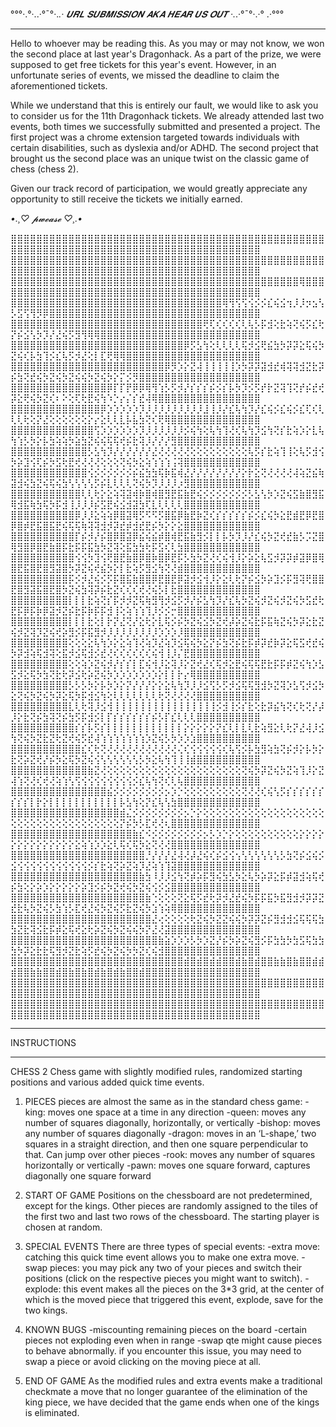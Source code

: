 # 
°°°·.°·..·°¯°·._.· 𝑼𝑹𝑳 𝑺𝑼𝑩𝑴𝑰𝑺𝑺𝑰𝑶𝑵 𝑨𝑲𝑨 𝑯𝑬𝑨𝑹 𝑼𝑺 𝑶𝑼𝑻 ·._.·°¯°·.·° .·°°°
______________________________________________________________________________
Hello to whoever may be reading this. As you may or may not know, we won the second place at last year's Dragonhack. As a part of the prize, we were supposed to get free tickets for this year's event. However, in an unfortunate series of events, we missed the deadline to claim the aforementioned tickets.

While we understand that this is entirely our fault, we would like to ask you to consider us for the 11th Dragonhack tickets. 
We already attended last two events, both times we successfully submitted and presented a project. The first project was a chrome extension targeted towards individuals with certain disabilities, such as dyslexia and/or ADHD. The second project that brought us the second place was an unique twist on the classic game of chess (chess 2).

Given our track record of participation, we would greatly appreciate any opportunity to still receive the tickets we initially earned.





*•.¸♡ 𝓹𝔀𝓮𝓪𝓼𝓮 ♡¸.•*

⣿⣿⣿⣿⣿⣿⣿⣿⣿⣿⣿⣿⣿⣿⣿⣿⣿⣿⣿⣿⣿⣿⣿⣿⣿⣿⣿⣿⣿⣿⣿⣿⣿⣿⣿⣿⣿⣿⣿⣿⣿⣿⣿⣿⣿⣿⣿⣿⣿⣿⣿⣿⣿⣿⣿⣿⣿⣿⣿⣿⣿⣿⣿⣿⣿⣿⣿⣿⣿⣿⣿⣿⣿⣿⣿⣿⣿⣿⣿⣿⣿⣿⣿⣿⣿⣿⣿⣿
⣿⣿⣿⣿⣿⣿⣿⣿⣿⣿⣿⣿⣿⣿⣿⣿⣿⣿⣿⣿⣿⣿⣿⣿⣿⣿⣿⣿⣿⣿⣿⣿⣿⣿⣿⣿⣿⣿⣿⣿⣿⣿⣿⣿⣿⣿⣿⣿⣿⣿⣿⣿⣿⣿⣿⣿⣿⣿⣿⣿⣿⣿⣿⣿⣿⣿⣿⣿⣿⣿⣿⣿⣿⣿⣿⣿⣿⣿⣿⣿⣿⣿⣿⣿⣿⣿⣿⣿
⣿⣿⣿⣿⣿⣿⣿⣿⣿⣿⣿⣿⣿⣿⣿⣿⣿⣿⣿⣿⣿⣿⣿⣿⣿⣿⣿⣿⣿⣿⣿⣿⣿⣿⣿⣿⣿⣿⣿⣿⣿⣿⣿⣿⣿⢿⣿⣿⣿⣿⣿⣿⣿⣿⣿⣿⣿⣿⣿⣿⣿⣿⣿⣿⣿⣿⣿⣿⣿⣿⣿⣿⣿⣿⣿⣿⣿⣿⣿⣿⣿⣿⣿⣿⣿⣿⣿⣿
⣿⣿⣿⣿⣿⣿⣿⣿⣿⣿⣿⣿⣿⣿⣿⣿⣿⣿⣿⣿⣿⣿⣿⣿⣿⣿⣿⣿⣿⣿⣿⣿⣿⢿⢻⢫⢫⢪⡪⡪⣎⢮⣪⢲⡸⡸⡲⣢⢣⡣⣫⢫⢻⡻⡿⣿⣿⣿⣿⣿⣿⣿⣿⣿⣿⣿⣿⣿⣿⣿⣿⣿⣿⣿⣿⣿⣿⣿⣿⣿⣿⣿⣿⣿⣿⣿⣿⣿
⣿⣿⣿⣿⣿⣿⣿⣿⣿⣿⣿⣿⣿⣿⣿⣿⣿⣿⣿⣿⣿⣿⣿⣿⣿⣿⣿⣿⣿⣿⢟⢏⢎⢎⢎⢎⢇⢧⡣⡯⣺⢕⣗⢵⢝⢮⡫⣎⢗⡝⡮⣪⢣⡳⡹⡜⣜⢮⡫⣻⢻⢿⢿⣿⣿⣿⣿⣿⣿⣿⣿⣿⣿⣿⣿⣿⣿⣿⣿⣿⣿⣿⣿⣿⣿⣿⣿⣿
⣿⣿⣿⣿⣿⣿⣿⣿⣿⣿⣿⣿⣿⣿⣿⣿⣿⣿⣿⣿⣿⣿⣿⣿⣿⣿⣿⡿⡫⣣⢳⢕⢇⢇⢇⢇⢯⡺⣪⢟⣮⣳⡳⡽⡽⣕⢯⢮⡳⣝⢮⢎⡧⣳⢹⡪⣎⢧⡫⡺⣜⢕⡇⣏⢟⢿⢿⣿⣿⣿⣿⣿⣿⣿⣿⣿⣿⣿⣿⣿⣿⣿⣿⣿⣿⣿⣿⣿
⣿⣿⣿⣿⣿⣿⣿⣿⣿⣿⣿⣿⣿⣿⣿⣿⣿⣿⣿⣿⣿⣿⣿⣿⡿⡻⡱⡕⣝⢼⢸⢸⢸⢸⢸⡱⡳⡽⡽⣽⣺⣞⢾⢽⢽⣺⣝⣗⡽⡮⣳⢝⣞⢮⡳⣝⢮⡳⣝⢮⢮⡳⣝⢮⡳⡕⡍⡪⡻⣿⣿⣿⣿⣿⣿⣿⣿⣿⣿⣿⣿⣿⣿⣿⣿⣿⣿⣿
⣿⣿⣿⣿⣿⣿⣿⣿⣿⣿⣿⣿⣿⣿⣿⡿⡏⡏⡟⡿⡿⢿⢻⢱⡣⡫⡺⡜⡎⡎⡎⡮⡪⡎⡧⡳⡹⡪⡫⡞⡗⣝⢽⢹⢝⡞⡮⣞⢞⡽⣕⢟⢮⡳⣝⢎⠆⠕⢕⢏⢗⣟⢮⢳⠱⡑⡔⡌⡎⣞⢼⢿⣿⣿⣿⣿⣿⣿⣿⣿⣿⣿⣿⣿⣿⣿⣿⣿
⣿⣿⣿⣿⣿⣿⣿⣿⣿⣿⣿⣿⣿⣿⡿⡱⡱⡱⡱⡱⡹⡸⡸⡸⡸⡸⡸⡸⡸⡸⣸⢸⡸⡜⣎⢧⢳⡹⡜⣎⢮⡪⣎⢮⡪⣎⢏⢎⢇⢇⢇⢗⢕⡝⣜⢕⢕⢕⢕⢕⢕⡕⡔⣕⢇⢇⣇⡧⣧⣳⢝⢎⢟⢿⣿⣿⣿⣿⣿⣿⣿⣿⣿⣿⣿⣿⣿⣿
⣿⣿⣿⣿⣿⣿⣿⣿⣿⣿⣿⣿⣿⢫⡱⡱⡱⡱⡱⡱⡹⡸⡸⡸⡸⡸⡸⡪⢮⢳⢕⢧⢳⢹⢜⢎⢧⢳⡹⣪⢳⢝⡎⣗⢵⡱⡕⣇⢧⢳⢱⡣⡳⡕⡧⣳⢵⢵⡳⣵⣳⣝⢮⢮⢯⢯⢞⡮⣗⢽⡸⡜⡜⡜⣻⣿⣿⣿⣿⣿⣿⣿⣿⣿⣿⣿⣿⣿
⣿⣿⣿⣿⣿⣿⣿⣿⣿⣿⣿⣿⡣⣣⢳⡹⡜⡜⡜⡜⡜⡜⣜⢜⢜⢜⢜⢜⢕⢕⢕⢕⢕⢕⢕⢕⢕⢧⡫⡎⣗⢵⢹⢸⢕⢧⡫⣺⢪⡳⡵⣹⢪⢏⡮⡳⣫⢗⣟⢞⢜⢜⢜⢕⢕⢕⢝⢮⡳⣕⢵⢱⢱⢱⢨⢽⣿⣿⣿⣿⣿⣿⣿⣿⣿⣿⣿⣿
⣿⣿⣿⣿⣿⣿⣿⣿⣿⣿⣿⣿⢪⡪⡪⡪⡪⡪⡪⡮⣮⣳⣳⢯⡷⣯⢾⣜⡜⡜⡜⡜⡜⡜⡜⡜⡕⡗⣕⢝⢜⢜⢜⢜⢼⢵⣝⣮⢷⣽⣺⢮⣳⣝⢮⢯⢮⣳⢣⢣⢣⢣⡫⡮⣇⢇⢇⢇⢝⢮⡳⡹⡸⡸⡸⡰⣻⣿⣿⣿⣿⣿⣿⣿⣿⣿⣿⣿
⣿⣿⣿⣿⣿⣿⣿⣿⣿⣿⣿⢇⢇⢗⡕⣕⢵⢽⣽⢾⡷⣿⢾⣿⣻⣟⣯⣷⣟⢮⡪⡪⡪⡪⡪⡪⡪⡣⣣⢣⡳⡱⣝⢮⣫⣷⣿⣻⣯⢿⣺⣯⢷⣳⢯⡳⡯⣺⢸⡸⡸⡸⡮⣫⣟⢮⣪⣺⣽⣳⢏⣇⢇⢇⢇⢇⣿⣿⣿⣿⣿⣿⣿⣿⣿⣿⣿⣿
⣿⣿⣿⣿⣿⣿⣿⣿⣿⣿⡿⡸⡸⣕⢵⢵⡿⣿⣽⢿⡫⠫⠫⡫⣿⣯⡿⣷⣟⡷⣝⢎⡎⡎⡎⡎⡎⡮⡪⣎⢮⡳⣕⣟⣾⣟⡿⣟⣿⡿⣿⡾⣟⣯⣿⣯⣟⢮⢯⢯⢷⢽⢽⣺⡺⡽⣞⡾⣺⣞⣟⡮⡳⡕⡕⣕⣿⣿⣿⣿⣿⣿⣿⣿⣿⣿⣿⣿
⣿⣿⣿⣿⣿⣿⣿⣿⣿⣿⡏⡮⡺⡜⡮⣿⡿⣿⣽⡿⣮⢮⣮⡾⣿⢾⣟⣯⣷⣻⡪⡇⡇⡧⡳⡹⡸⡜⣎⢮⡳⣝⢞⣞⣷⡣⡩⣝⣿⢿⣻⣿⡿⣿⣟⣷⣿⡯⣗⡯⡯⣯⣳⡳⣝⢽⢕⣯⣳⣳⢗⡯⣫⢎⢇⣳⣿⣿⣿⣿⣿⣿⣿⣿⣿⣿⣿⣿
⣿⣿⣿⣿⣿⣿⣿⣿⣿⣿⢪⢪⡳⣹⢪⢟⣿⣟⣷⣿⡿⣿⡷⣿⡿⣟⡯⡣⣳⡳⣝⢜⢎⢮⢺⡸⡕⡵⣕⢧⣫⡺⡽⡽⡾⣽⡿⣿⢿⣿⣟⣯⣿⣟⣿⣻⣽⣿⡳⡽⣝⢮⢞⣮⡳⡕⡇⣗⢵⡫⣻⣪⢳⢝⢜⣾⣿⣿⣿⣿⣿⣿⣿⣿⣿⣿⣿⣿
⣿⣿⣿⣿⣿⣿⣿⣿⣿⡯⡪⡺⣜⢮⡪⡫⡯⣿⣯⣷⣿⣿⡿⣟⣿⣟⡿⣽⡺⣪⢺⡸⡕⣕⢇⢗⡝⡮⣪⡳⡵⣹⡪⡯⣻⢽⢟⣿⣿⣟⣿⣻⣽⣯⣿⣟⣿⡳⣝⢮⣳⢽⡽⡮⣗⣝⢎⢎⢎⢞⢜⢮⡣⡇⣗⣿⣿⣿⣿⣿⣿⣿⣿⣿⣿⣿⣿⣿
⣿⣿⣿⣿⣿⣿⣿⣿⣿⡇⡇⡇⣗⢵⢝⡎⡯⡺⡺⣝⢯⢷⣻⢻⡺⣪⡫⡺⡜⡮⣣⢳⡹⡜⣎⢧⡳⣝⢮⡺⣝⢮⡺⣝⢮⡳⣫⣞⢗⣟⡯⡿⡯⡷⡿⣽⡺⣝⡮⣗⡯⡷⡯⡯⣺⢸⢕⢵⢱⢱⢹⡸⡪⡪⡒⣿⣿⣿⣿⣿⣿⣿⣿⣿⣿⣿⣿⣿
⣿⣿⣿⣿⣿⣿⣿⣿⣿⡇⡇⡇⣗⢕⡇⡗⡝⣜⢝⡜⣕⢗⡕⣇⢯⡪⡮⡳⣝⢮⣪⡳⣝⢞⡼⡵⣝⢮⣗⡯⣯⢷⣝⢮⡳⡽⣕⣗⣝⢮⡺⣝⢽⡹⣝⢮⢞⡵⣻⡪⡯⣯⣻⡺⡸⡸⡸⡸⡸⡸⡸⡸⡱⡱⡱⡸⣿⣿⣿⣿⣿⣿⣿⣿⣿⣿⣿⣿
⣿⣿⣿⣿⣿⣿⣿⣿⣿⢕⢕⢕⣕⢧⢳⡱⡕⣕⢵⢹⢜⢵⡹⣜⢵⡹⣪⢯⢮⡳⣕⡝⡮⣳⢝⡮⣗⡯⡾⡽⣞⡷⡽⣕⢯⣫⢞⣞⢮⡳⡽⣺⢵⢯⣺⢽⢕⣯⡺⣪⢯⣺⡪⣞⢜⢎⢎⢎⢎⢎⢎⢮⢺⢸⡸⡌⣟⣿⣿⣿⣿⣿⣿⣿⣿⣿⣿⣿
⣿⣿⣿⣿⣿⣿⣿⣿⣿⢕⢕⢵⡱⣝⢮⡺⡜⡎⡎⡇⣏⢮⢺⡸⣕⢽⡸⡕⣝⢞⣜⢎⢯⡺⣕⣟⢮⢯⢯⣟⣗⡯⡯⡾⣝⢮⢳⡱⣣⣫⡺⣕⢯⡳⣳⢝⣗⢗⡽⣪⢗⡵⣝⢮⡳⡱⡱⡱⡱⡱⡱⡱⡕⡇⡇⡗⡔⢿⣿⣿⣿⣿⣿⣿⣿⣿⣿⣿
⣿⣿⣿⣿⣿⣿⣿⣿⣿⡣⡣⡣⡳⡕⡧⡳⡱⡕⡝⡜⡜⡜⡕⡕⣕⢧⢳⡹⡸⡸⣪⢫⡣⡫⡺⣪⢯⢯⣻⣺⡳⣝⢽⡱⣣⢫⡺⣪⡳⣕⢝⢮⡳⣝⢮⡳⡽⣕⢯⡳⡯⣺⣪⢳⢕⢇⢇⢇⢇⢇⢇⢇⢗⢝⢜⢜⢜⢜⣿⣿⣿⣿⣿⣿⣿⣿⣿⣿
⣿⣿⣿⣿⣿⣿⣿⣿⣿⣇⢇⢗⢽⡸⣪⢺⢸⢸⢸⢸⢸⢸⢸⢸⢸⢸⢸⢸⢸⢸⢸⢸⡪⣺⢸⡪⡎⣗⢕⣗⡽⣮⢳⢝⢎⢗⢝⡜⡼⡸⡕⣗⢝⡮⣳⢽⢝⡮⣳⡫⡯⣺⡪⡇⡏⡎⡎⡎⡎⡎⡎⡮⡣⡏⣎⢇⢇⢇⣿⣿⣿⣿⣿⣿⣿⣿⣿⣿
⣿⣿⣿⣿⣿⣿⣿⣿⣿⣿⡎⡎⡧⡫⡎⡇⡇⡇⡇⡇⡇⡇⡇⡇⡇⡇⡇⡕⡕⡕⡕⡕⡝⣎⢇⡇⣇⢇⣗⢵⣻⣕⢇⢗⡝⣜⢼⡸⣪⢳⢝⢮⡳⣝⣗⣝⢗⣝⢞⢮⡫⣞⢼⢱⢱⢱⢱⢱⢱⢱⡱⣝⢮⡣⡳⡱⡱⣱⣿⣿⣿⣿⣿⣿⣿⣿⣿⣿
⣿⣿⣿⣿⣿⣿⣿⣿⣿⣿⣿⣎⢎⢗⢝⢜⢜⢜⢜⢜⢜⢜⢜⢜⢜⢜⢌⢎⢪⢪⢪⢪⢪⢎⢧⢫⡪⡧⣳⣻⢵⣳⢝⡮⡺⡕⡧⡳⡕⣗⢝⡵⣝⢞⡜⡮⡳⣕⢯⡳⣝⢮⢪⢣⢣⢣⢣⢣⢣⡣⡳⣕⢧⢳⢹⢸⢸⣾⣿⣿⣿⣿⣿⣿⣿⣿⣿⣿
⣿⣿⣿⣿⣿⣿⣿⣿⣿⣿⣿⣿⣷⣝⢜⢕⢕⢕⢕⢕⢕⢕⢕⢕⢕⢕⢕⢕⢕⢕⢕⢕⢕⢕⢕⢕⢝⢮⡳⡽⣝⢮⡳⣝⢵⢹⡸⡕⣝⢼⢱⢝⢜⢎⢞⢜⢵⢱⢣⢫⢪⢪⢪⢪⢪⢪⢪⢪⡪⣎⢧⢳⢝⢎⢇⢧⣿⣿⣿⣿⣿⣿⣿⣿⣿⣿⣿⣿
⣿⣿⣿⣿⣿⣿⣿⣿⣿⣿⣿⣿⣿⣿⣿⣮⡪⡪⡪⡪⡪⡪⡪⡪⡢⡱⡑⢕⢕⢕⢕⢕⢕⢕⢕⢕⢝⢜⢜⢎⢮⢣⡫⡎⡎⡎⡎⡎⡎⡎⡎⡎⡇⡗⡕⡇⡇⡇⡇⡇⡇⡇⡇⡇⡇⡇⡧⣣⢳⢕⡝⣎⢧⢣⣳⣿⣿⣿⣿⣿⣿⣿⣿⣿⣿⣿⣿⣿
⣿⣿⣿⣿⣿⣿⣿⣿⣿⣿⣿⣿⣿⣿⣿⣿⣿⣾⣌⡪⡪⡪⡪⡪⡪⡪⡪⡢⡑⡕⢕⢕⢕⢕⢕⢕⢕⢕⢕⢕⢕⢕⢕⢕⢕⢕⢕⢕⢕⢕⢕⢕⢕⢕⢕⢕⢕⢕⢕⢕⢕⢕⢕⢕⢕⢕⡝⡮⡳⡣⣏⢞⢜⢆⣿⣿⣿⣿⣿⣿⣿⣿⣿⣿⣿⣿⣿⣿
⣿⣿⣿⣿⣿⣿⣿⣿⣿⣿⣿⣿⣿⣿⣿⣿⣿⣿⣿⣷⣎⠪⡪⡪⡪⡪⡪⡪⡪⡪⡢⡣⡱⡑⡕⢕⢕⢕⢕⢕⢕⢕⢕⢕⢕⡕⡕⡕⡕⡕⡕⡕⡕⡕⡕⡕⡕⡕⡕⣕⢵⢱⡱⡱⣕⢇⢯⢎⢯⡳⣕⢝⢜⢜⣿⣿⣿⣿⣿⣿⣿⣿⣿⣿⣿⣿⣿⣿
⣿⣿⣿⣿⣿⣿⣿⣿⣿⣿⣿⣿⣿⣿⣿⣿⣿⣿⣿⣿⣿⡘⡜⡜⡜⣜⢼⢜⡼⣜⢮⢎⡮⣪⢪⢢⢣⢣⢣⢣⢣⢣⡣⣳⢝⡮⣪⢮⡪⣪⢪⢪⢪⢪⢪⢪⢪⢪⢪⢪⢪⡪⡎⣗⢵⢝⡵⣝⢵⡹⣜⢵⢱⢹⣽⣿⣿⣿⣿⣿⣿⣿⣿⣿⣿⣿⣿⣿
⣿⣿⣿⣿⣿⣿⣿⣿⣿⣿⣿⣿⣿⣿⣿⣿⣿⣿⣿⣿⣷⣳⠸⡸⡸⣪⢳⢝⡾⡵⡯⣻⢮⣳⣣⡳⣕⢧⡳⡵⡽⣕⡯⡾⣽⣺⢵⢯⢞⡮⣳⢕⡕⡵⡱⡕⡕⡕⡕⡕⡵⣹⡪⡮⡳⣝⢞⢮⡳⣝⢮⢪⡪⣪⣿⣿⣿⣿⣿⣿⣿⣿⣿⣿⣿⣿⣿⣿
⣿⣿⣿⣿⣿⣿⣿⣿⣿⣿⣿⣿⣿⣿⣿⣿⣿⣿⣿⣿⣿⣷⢑⢕⢕⢕⢝⣕⢯⡫⣞⢗⡽⡺⣜⣞⢮⡳⡯⡯⣯⡳⣯⣻⣺⡺⡽⡽⣝⣞⣗⢧⡳⣝⢮⡣⣳⢱⡣⣏⢞⣜⢮⡳⣝⢮⡫⣗⣝⢮⡳⣱⢱⢵⢿⣿⣿⣿⣿⣿⣿⣿⣿⣿⣿⣿⣿⣿
⣿⣿⣿⣿⣿⣿⣿⣿⣿⣿⣿⣿⣿⣿⣿⣿⣿⣿⣿⣿⣿⣿⣜⢔⢕⢕⢕⢕⢗⣝⢮⡳⣝⣝⢮⢮⡳⡽⡽⣝⡮⣻⣺⣺⣪⢯⢯⢯⣳⣳⣝⣗⢽⣪⣗⡯⡾⣕⢯⢞⣕⢗⡵⣝⢮⡳⣝⢮⢮⡳⡝⣜⢜⣽⣿⣿⣿⣿⣿⣿⣿⣿⣿⣿⣿⣿⣿⣿
⣿⣿⣿⣿⣿⣿⣿⣿⣿⣿⣿⣿⣿⣿⣿⣿⣿⣿⣿⣿⣿⣿⣿⣷⣵⡱⡱⡱⡣⡳⡱⣝⡜⡮⡳⡵⣝⢮⣻⡪⡯⣳⣳⡳⣳⣫⢯⣳⣳⣳⡳⡽⣕⣗⣗⢯⣻⡺⣝⣗⢵⡫⣞⢮⡳⣝⢮⡳⡳⣝⢎⢮⣺⣿⣿⣿⣿⣿⣿⣿⣿⣿⣿⣿⣿⣿⣿⣿
⣿⣿⣿⣿⣿⣿⣿⣿⣿⣿⣿⣿⣿⣿⣿⣿⣿⣿⣿⣿⣿⣿⣿⣿⣿⣿⣿⣾⣿⣾⣿⣾⣾⣿⣿⣾⣷⣿⣾⣿⣿⣷⣷⣿⣷⣿⣿⣾⣾⣾⣿⣿⣷⣷⣿⣿⣾⣿⣷⣿⣷⣿⣾⣷⣿⣾⣷⣿⣿⣾⣿⣿⣿⣿⣿⣿⣿⣿⣿⣿⣿⣿⣿⣿⣿⣿⣿⣿
⣿⣿⣿⣿⣿⣿⣿⣿⣿⣿⣿⣿⣿⣿⣿⣿⣿⣿⣿⣿⣿⣿⣿⣿⣿⣿⣿⣿⣿⣿⣿⣿⣿⣿⣿⣿⣿⣿⣿⣿⣿⣿⣿⣿⣿⣿⣿⣿⣿⣿⣿⣿⣿⣿⣿⣿⣿⣿⣿⣿⣿⣿⣿⣿⣿⣿⣿⣿⣿⣿⣿⣿⣿⣿⣿⣿⣿⣿⣿⣿⣿⣿⣿⣿⣿⣿⣿⣿
⣿⣿⣿⣿⣿⣿⣿⣿⣿⣿⣿⣿⣿⣿⣿⣿⣿⣿⣿⣿⣿⣿⣿⣿⣿⣿⣿⣿⣿⣿⣿⣿⣿⣿⣿⣿⣿⣿⣿⣿⣿⣿⣿⣿⣿⣿⣿⣿⣿⣿⣿⣿⣿⣿⣿⣿⣿⣿⣿⣿⣿⣿⣿⣿⣿⣿⣿⣿⣿⣿⣿⣿⣿⣿⣿⣿⣿⣿⣿⣿⣿⣿⣿⣿⣿⣿⣿⣿




__________________________________________________________________________________________________________
INSTRUCTIONS
__________________________________________________________________________________________________________
CHESS 2
Chess game with slightly modified rules, randomized starting positions and various added quick time events.

1) PIECES
pieces are almost the same as in the standard chess game:
-king: moves one space at a time in any direction
-queen: moves any number of squares diagonally, horizontally, or vertically
-bishop: moves any number of squares diagonally
-dragon: moves in an ‘L-shape,’ two squares in a straight direction, and then one square perpendicular to that. Can jump over other pieces
-rook: moves any number of squares horizontally or vertically
-pawn: moves one square forward, captures diagonally one square forward
  
2) START OF GAME
Positions on the chessboard are not predetermined, except for the kings. Other pieces are randomly assigned to the tiles of the first two and last two rows of the chessboard.
The starting player is chosen at random.

3) SPECIAL EVENTS
There are three types of special events:
-extra move: catching this quick time event allows you to make one extra move.
-swap pieces: you may pick any two of your pieces and switch their positions (click on the respective pieces you might want to switch).
-explode: this event makes all the pieces on the 3*3 grid, at the center of which is the moved piece that triggered this event, explode, save for the two kings.

4) KNOWN BUGS
-miscounting remaining pieces on the board
-certain pieces not exploding even when in range
-swap qte might cause pieces to behave abnormally. if you encounter this issue, you may need to swap a piece or avoid clicking on the moving piece at all.

5) END OF GAME
As the modified rules and extra events make a traditional checkmate a move that no longer guarantee of the elimination of the king piece, we have decided that the game ends when one of the kings is eliminated.
